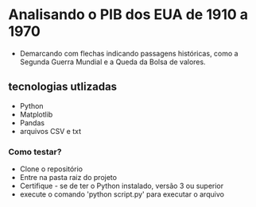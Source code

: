 # Analisando o PIB dos EUA de 1910 a 1970

- Demarcando com flechas indicando passagens históricas, como a Segunda Guerra Mundial e a Queda da Bolsa de valores.

## tecnologias utlizadas

- Python
- Matplotlib
- Pandas
- arquivos CSV e txt

### Como testar?

- Clone o repositório
- Entre na pasta raiz do projeto
- Certifique - se de ter o Python instalado, versão 3 ou superior
- execute o comando 'python script.py' para executar o arquivo
